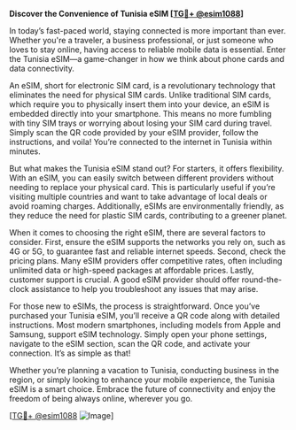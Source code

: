 **Discover the Convenience of Tunisia eSIM [[TG💪+ @esim1088](https://t.me/s/esim1088)]**

In today’s fast-paced world, staying connected is more important than ever. Whether you're a traveler, a business professional, or just someone who loves to stay online, having access to reliable mobile data is essential. Enter the Tunisia eSIM—a game-changer in how we think about phone cards and data connectivity.

An eSIM, short for electronic SIM card, is a revolutionary technology that eliminates the need for physical SIM cards. Unlike traditional SIM cards, which require you to physically insert them into your device, an eSIM is embedded directly into your smartphone. This means no more fumbling with tiny SIM trays or worrying about losing your SIM card during travel. Simply scan the QR code provided by your eSIM provider, follow the instructions, and voila! You’re connected to the internet in Tunisia within minutes.

But what makes the Tunisia eSIM stand out? For starters, it offers flexibility. With an eSIM, you can easily switch between different providers without needing to replace your physical card. This is particularly useful if you’re visiting multiple countries and want to take advantage of local deals or avoid roaming charges. Additionally, eSIMs are environmentally friendly, as they reduce the need for plastic SIM cards, contributing to a greener planet.

When it comes to choosing the right eSIM, there are several factors to consider. First, ensure the eSIM supports the networks you rely on, such as 4G or 5G, to guarantee fast and reliable internet speeds. Second, check the pricing plans. Many eSIM providers offer competitive rates, often including unlimited data or high-speed packages at affordable prices. Lastly, customer support is crucial. A good eSIM provider should offer round-the-clock assistance to help you troubleshoot any issues that may arise.

For those new to eSIMs, the process is straightforward. Once you’ve purchased your Tunisia eSIM, you’ll receive a QR code along with detailed instructions. Most modern smartphones, including models from Apple and Samsung, support eSIM technology. Simply open your phone settings, navigate to the eSIM section, scan the QR code, and activate your connection. It’s as simple as that!

Whether you’re planning a vacation to Tunisia, conducting business in the region, or simply looking to enhance your mobile experience, the Tunisia eSIM is a smart choice. Embrace the future of connectivity and enjoy the freedom of being always online, wherever you go.

[[TG💪+ @esim1088](https://t.me/s/esim1088) ![Image](https://i.postimg.cc/Y0z9fWf4/image.png)]